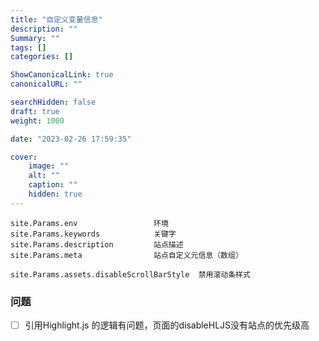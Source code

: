```yaml
---
title: "自定义变量信息"
description: ""
Summary: ""
tags: []
categories: []

ShowCanonicalLink: true
canonicalURL: ""

searchHidden: false
draft: true
weight: 1000

date: "2023-02-26 17:59:35"

cover:
    image: ""
    alt: ""
    caption: ""
    hidden: true
---
```


``` text
site.Params.env                 环境
site.Params.keywords            关键字
site.Params.description         站点描述
site.Params.meta                站点自定义元信息（数组）

site.Params.assets.disableScrollBarStyle  禁用滚动条样式
```

### 问题

- [ ] 引用Highlight.js 的逻辑有问题，页面的disableHLJS没有站点的优先级高
